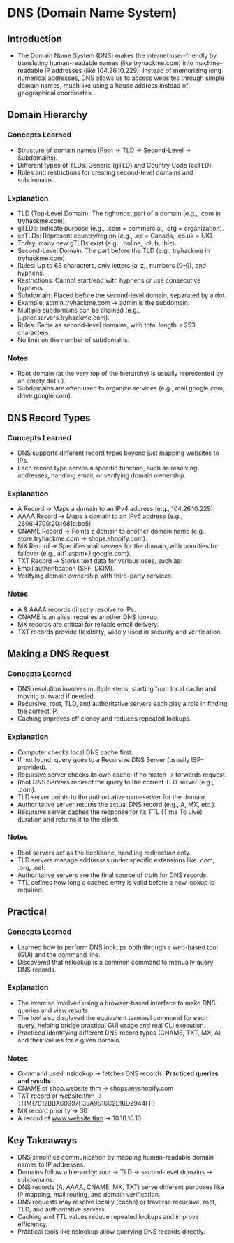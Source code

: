 # DNS (Domain Name System)

## Introduction
- The Domain Name System (DNS) makes the internet user-friendly by translating human-readable names (like tryhackme.com) into machine-readable IP addresses (like 104.26.10.229). Instead of memorizing long numerical addresses, DNS allows us to access websites through simple domain names, much like using a house address instead of geographical coordinates.


## Domain Hierarchy

### Concepts Learned
- Structure of domain names (Root → TLD → Second-Level → Subdomains).
- Different types of TLDs: Generic (gTLD) and Country Code (ccTLD).
- Rules and restrictions for creating second-level domains and subdomains.

### Explanation
- TLD (Top-Level Domain): The rightmost part of a domain (e.g., .com in tryhackme.com).
- gTLDs: Indicate purpose (e.g., .com = commercial, .org = organization).
- ccTLDs: Represent country/region (e.g., .ca = Canada, .co.uk = UK).
- Today, many new gTLDs exist (e.g., .online, .club, .biz).
- Second-Level Domain: The part before the TLD (e.g., tryhackme in tryhackme.com).
- Rules: Up to 63 characters, only letters (a–z), numbers (0–9), and hyphens.
- Restrictions: Cannot start/end with hyphens or use consecutive hyphens.
- Subdomain: Placed before the second-level domain, separated by a dot.
- Example: admin.tryhackme.com → admin is the subdomain.
- Multiple subdomains can be chained (e.g., jupiter.servers.tryhackme.com).
- Rules: Same as second-level domains, with total length ≤ 253 characters.
- No limit on the number of subdomains.

### Notes
- Root domain (at the very top of the hierarchy) is usually represented by an empty dot (.).
- Subdomains are often used to organize services (e.g., mail.google.com, drive.google.com).


## DNS Record Types

### Concepts Learned
- DNS supports different record types beyond just mapping websites to IPs.
- Each record type serves a specific function, such as resolving addresses, handling email, or verifying domain ownership.

### Explanation
- A Record → Maps a domain to an IPv4 address (e.g., 104.26.10.229).
- AAAA Record → Maps a domain to an IPv6 address (e.g., 2606:4700:20::681a:be5).
- CNAME Record → Points a domain to another domain name (e.g., store.tryhackme.com → shops.shopify.com).
- MX Record → Specifies mail servers for the domain, with priorities for failover (e.g., alt1.aspmx.l.google.com).
- TXT Record → Stores text data for various uses, such as:
- Email authentication (SPF, DKIM).
- Verifying domain ownership with third-party services.

### Notes
- A & AAAA records directly resolve to IPs.
- CNAME is an alias; requires another DNS lookup.
- MX records are critical for reliable email delivery.
- TXT records provide flexibility, widely used in security and verification.

## Making a DNS Request

### Concepts Learned
- DNS resolution involves multiple steps, starting from local cache and moving outward if needed.
- Recursive, root, TLD, and authoritative servers each play a role in finding the correct IP.
- Caching improves efficiency and reduces repeated lookups.

### Explanation
- Computer checks local DNS cache first.
- If not found, query goes to a Recursive DNS Server (usually ISP-provided).
- Recursive server checks its own cache; if no match → forwards request.
- Root DNS Servers redirect the query to the correct TLD server (e.g., .com).
- TLD server points to the authoritative nameserver for the domain.
- Authoritative server returns the actual DNS record (e.g., A, MX, etc.).
- Recursive server caches the response for its TTL (Time To Live) duration and returns it to the client.

### Notes
- Root servers act as the backbone, handling redirection only.
- TLD servers manage addresses under specific extensions like .com, .org, .net.
- Authoritative servers are the final source of truth for DNS records.
- TTL defines how long a cached entry is valid before a new lookup is required.

## Practical

### Concepts Learned
- Learned how to perform DNS lookups both through a web-based tool (GUI) and the command line.
- Discovered that nslookup is a common command to manually query DNS records.

### Explanation
- The exercise involved using a browser-based interface to make DNS queries and view results.
- The tool also displayed the equivalent terminal command for each query, helping bridge practical GUI usage and real CLI execution.
- Practiced identifying different DNS record types (CNAME, TXT, MX, A) and their values for a given domain.

### Notes
- Command used: nslookup <domain> → fetches DNS records.
 **Practiced queries and results:**
- CNAME of shop.website.thm → shops.myshopify.com
- TXT record of website.thm → THM{7012BBA60997F35A9516C2E16D2944FF}
- MX record priority → 30
- A record of www.website.thm → 10.10.10.10


## Key Takeaways
- DNS simplifies communication by mapping human-readable domain names to IP addresses.
- Domains follow a hierarchy: root → TLD → second-level domains → subdomains.
- DNS records (A, AAAA, CNAME, MX, TXT) serve different purposes like IP mapping, mail routing, and domain verification.
- DNS requests may resolve locally (cache) or traverse recursive, root, TLD, and authoritative servers.
- Caching and TTL values reduce repeated lookups and improve efficiency.
- Practical tools like nslookup allow querying DNS records directly.
